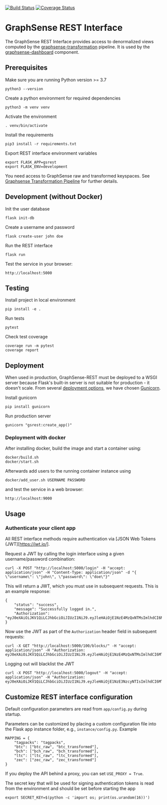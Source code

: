 [![Build Status](https://travis-ci.org/graphsense/graphsense-REST.svg?branch=master)](https://travis-ci.org/graphsense/graphsense-REST)
[![Coverage Status](https://coveralls.io/repos/github/graphsense/graphsense-REST/badge.svg?branch=master)](https://coveralls.io/github/graphsense/graphsense-REST?branch=master)

# GraphSense REST Interface

The GraphSense REST Interface provides access to denormalized views computed
by the [graphsense-transformation][graphsense-transformation] pipeline.
It is used by the [graphsense-dashboard][graphsense-dashboard] component.

## Prerequisites

Make sure you are running Python version >= 3.7

    python3 --version

Create a python environment for required dependencies

    python3 -m venv venv

Activate the environment

    . venv/bin/activate

Install the requirements

    pip3 install -r requirements.txt

Export REST interface environment variables

    export FLASK_APP=gsrest
    export FLASK_ENV=development

You need access to GraphSense raw and transformed keyspaces.
See [Graphsense Transformation Pipeline][graphsense-transformation]
for further details.

## Development (without Docker)

Init the user database

    flask init-db

Create a username and password

    flask create-user john doe

Run the REST interface

    flask run

Test the service in your browser:

    http://localhost:5000

## Testing

Install project in local environment

    pip install -e .

Run tests

    pytest

Check test coverage

    coverage run -m pytest
    coverage report


## Deployment

When used in production, GraphSense-REST must be deployed to a WSGI server
because Flask's built-in server is not suitable for production - 
it doesn't scale. From several [deployment options][flask-deployment],
we have chosen [Gunicorn][gunicorn].

Install gunicorn

    pip install gunicorn

Run production server

    gunicorn "gsrest:create_app()"

### Deployment with docker

After installing docker, build the image and start a container using:

    docker/build.sh
    docker/start.sh

Afterwards add users to the running container instance using

    docker/add_user.sh USERNAME PASSWORD

and test the service in a web browser:

    http://localhost:9000

## Usage

### Authenticate your client app

All REST interface methods require authentication via [JSON Web Tokens (JWT][https://jwt.io/].

Request a JWT by calling the login interface using a given username/password combination:

    curl -X POST "http://localhost:5000/login" -H "accept: application/json" -H "Content-Type: application/json" -d "{ \"username\": \"john\", \"password\": \"doe\"}"

This will return a JWT, which you must use in subsequent requests.
This is an example response:

    {
        "status": "success",
        "message": "Successfully logged in.",
        "Authorization": "eyJ0eXAiOiJKV1QiLCJhbGciOiJIUzI1NiJ9.eyJleHAiOjE1NzE4MzQxNTMsImlhdCI6MTU3MTc0Nzc0OCwic3ViIjoiam9obiJ9.TxYnzE09A0BYfowvK4K5Zds6uyDJ_UrXkwF3NKqqvvA"
    }

Now use the JWT as part of the `Authorization` header field in subsequent requests:

    curl -X GET "http://localhost:5000/100/blocks/" -H "accept: application/json" -H "Authorization: eyJ0eXAiOiJKV1QiLCJhbGciOiJIUzI1NiJ9.eyJleHAiOjE1NzE4MzQxNTMsImlhdCI6MTU3MTc0Nzc0OCwic3ViIjoiam9obiJ9.TxYnzE09A0BYfowvK4K5Zds6uyDJ_UrXkwF3NKqqvvA"    

Logging out will blacklist the JWT

    curl -X POST "http://localhost:5000/logout" -H "accept: application/json" -H "Authorization: eyJ0eXAiOiJKV1QiLCJhbGciOiJIUzI1NiJ9.eyJleHAiOjE1NzE3NzcyNTIsImlhdCI6MTU3MTY5MDg0Nywic3ViIjoic3RyaW5nIn0.muFr5f6vJEjh9NGwkXyxWgH3B0GuVkzxcu8fBgsKwdM"

## Customize REST interface configuration

Default configuration parameters are read from `app/config.py` during startup.

Parameters can be customized by placing a custom configuration file into the
Flask app instance folder, e.g., `instance/config.py`. Example

    MAPPING = {
        "tagpacks": "tagpacks",
        "btc": ["btc_raw", "btc_transformed"],
        "bch": ["bch_raw", "bch_transformed"],
        "ltc": ["ltc_raw", "ltc_transformed"],
        "zec": ["zec_raw", "zec_transformed"]
    }

If you deploy the API behind a proxy, you can set `USE_PROXY = True`.

The secret key that will be used for signing authentication tokens is read
from the environment and should be set before starting the app

    export SECRET_KEY=$(python -c 'import os; print(os.urandom(16))')


[graphsense-blocksci]: https://github.com/graphsense/graphsense-blocksci
[graphsense-transformation]: https://github.com/graphsense/graphsense-transformation
[graphsense-dashboard]: https://github.com/graphsense/graphsense-dashboard
[docker]: https://docs.docker.com/install
[flask-deployment]: https://flask.palletsprojects.com/en/1.1.x/deploying/#self-hosted-options
[gunicorn]: https://gunicorn.org/#docs
